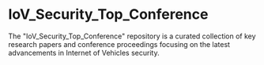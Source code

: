 # IoV_Security_Top_Conference
The "IoV_Security_Top_Conference" repository is a curated collection of key research papers and conference proceedings focusing on the latest advancements in Internet of Vehicles security.
